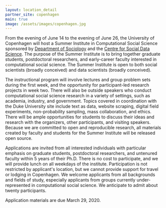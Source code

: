 ```yaml
---
layout: location_detail
partner_site: copenhagen
main: true
image: /assets/images/copenhagen.jpg
---
```


From the evening of June 14 to the evening of June 26, the University of Copenhagen will host a Summer Institute in Computational Social Science sponsored by [Department of Sociology](https://sociology.ku.dk) and the [Centre for Social Data Science](https://sodas.ku.dk/). The purpose of the Summer Institute is to bring together graduate students, postdoctoral researchers, and early-career faculty interested in computational social science. The Summer Institute is open to both social scientists (broadly conceived) and data scientists (broadly conceived). 

The instructional program will involve lectures and group problem sets during the first week, and the opportunity for participant-led research projects in week two. There will also be outside speakers who conduct computational social science research in a variety of settings, such as academia, industry, and government. Topics covered in coordination with the Duke University site include text as data, website scraping, digital field experiments, non-probability sampling, mass collaboration, and ethics. There will be ample opportunities for students to discuss their ideas and research with the organizers, other participants, and visiting speakers. Because we are committed to open and reproducible research, all materials created by faculty and students for the Summer Institute will be released open source. 

Applications are invited from all interested individuals with particular emphasis on graduate students, postdoctoral researchers, and untenured faculty within 5 years of their Ph.D. There is no cost to participate, and we will provide lunch on all weekdays of the institute. Participation is not restricted by applicant's location, but we cannot provide support for travel or lodging in Copenhagen. We welcome applicants from all backgrounds and fields of study, especially applicants from groups currently under-represented in computational social science. We anticipate to admit about twenty participants.

Application materials are due March 29, 2020.
